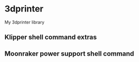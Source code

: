 # 3dprinter
My 3dprinter library

## Klipper shell command extras

## Moonraker power support shell command
